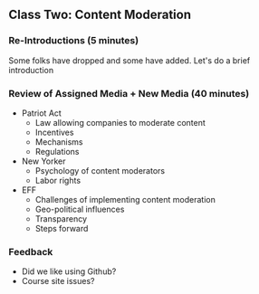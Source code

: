 
## Class Two: Content Moderation

### Re-Introductions (5 minutes)
Some folks have dropped and some have added. Let's do a brief introduction

### Review of Assigned Media + New Media (40 minutes)

- Patriot Act
    - Law allowing companies to moderate content
    - Incentives
    - Mechanisms
    - Regulations
- New Yorker
    - Psychology of content moderators
    - Labor rights
- EFF
    - Challenges of implementing content moderation
    - Geo-political influences
    - Transparency
    - Steps forward

### Feedback

- Did we like using Github?
- Course site issues?


